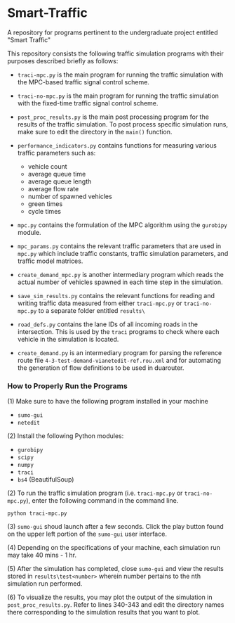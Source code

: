 # Smart-Traffic
A repository for programs pertinent to the undergraduate project entitled "Smart Traffic"

This repository consists the following traffic simulation programs with their purposes described briefly as follows:

- `traci-mpc.py` is the main program for running the traffic simulation with the MPC-based traffic signal control scheme.
- `traci-no-mpc.py` is the main program for running the traffic simulation with the fixed-time traffic signal control scheme.
- `post_proc_results.py` is the main post processing program for the results of the traffic simulation. To post process specific simulation runs, make sure to edit the directory in the `main()` function.
- `performance_indicators.py` contains functions for measuring various traffic parameters such as:

  - vehicle count
  - average queue time
  - average queue length
  - average flow rate
  - number of spawned vehicles
  - green times
  - cycle times

- `mpc.py` contains the formulation of the MPC algorithm using the `gurobipy` module.
- `mpc_params.py` contains the relevant traffic parameters that are used in `mpc.py` which include traffic constants, traffic simulation parameters, and traffic model matrices.
- `create_demand_mpc.py` is another intermediary program which reads the actual number of vehicles spawned in each time step in the simulation.
- `save_sim_results.py` contains the relevant functions for reading and writing traffic data measured from either `traci-mpc.py` or `traci-no-mpc.py` to a separate folder entitled `results\`
- `road_defs.py` contains the lane IDs of all incoming roads in the intersection. This is used by the `traci` programs to check where each vehicle in the simulation is located.
- `create_demand.py` is an intermediary program for parsing the reference route file `4-3-test-demand-vianetedit-ref.rou.xml` and for automating the generation of flow definitions to be used in duarouter.

### How to Properly Run the Programs

(1) Make sure to have the following program installed in your machine

- `sumo-gui`
- `netedit`

(2) Install the following Python modules:

- `gurobipy`
- `scipy`
- `numpy`
- `traci`
- `bs4` (BeautifulSoup)

(2) To run the traffic simulation program (i.e. `traci-mpc.py` or `traci-no-mpc.py`), enter the following command in the command line. 

```
python traci-mpc.py
```

(3) `sumo-gui` shoud launch after a few seconds. Click the play button found on the upper left portion of the `sumo-gui` user interface.

(4) Depending on the specifications of your machine, each simulation run may take 40 mins - 1 hr.

(5) After the simulation has completed, close `sumo-gui` and view the results stored in `results\test<number>` wherein number pertains to the nth simulation run performed.

(6) To visualize the results, you may plot the output of the simulation in `post_proc_results.py`. Refer to lines 340-343 and edit the directory names there corresponding to the simulation results that you want to plot.
